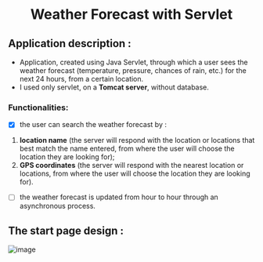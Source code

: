
<h1 align="center" > Weather Forecast with Servlet </h1>

<h2>Application description :</h2>

* Application, created using Java Servlet, through which a user sees the weather forecast (temperature, pressure, chances of rain, etc.) for the next 24 hours, from a certain location.
* I used only servlet, on a **Tomcat server**, without database.

<h3>Functionalities:</h3>

- [X] the user can search the weather forecast by :
1. **location name** (the server will respond with the location or locations that best match the name entered, from where the user will choose the location they are looking for);
2. **GPS coordinates** (the server will respond with the nearest location or locations, from where the user will choose the location they are looking for).

- [ ] the weather forecast is updated from hour to hour through an asynchronous process.

<h2>The start page design :</h2>

![image](https://user-images.githubusercontent.com/58684695/101262674-1c304d80-3749-11eb-82aa-4ecd939472f6.png)
